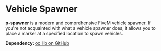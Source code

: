 # Vehicle Spawner

**p-spawner** is a modern and comprehensive FiveM vehicle spawner. If you're not acquainted with what a vehicle spawner does, it allows you to place a marker at a specified location to spawn vehicles.

**Dependency:** [ox_lib on GitHub](https://github.com/overextended/ox_lib)
